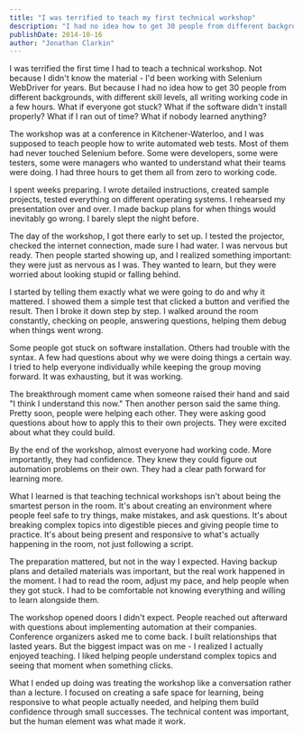 ```yaml
---
title: "I was terrified to teach my first technical workshop"
description: "I had no idea how to get 30 people from different backgrounds all writing working code in a few hours. Here's what I learned about creating a safe space for learning."
publishDate: 2014-10-16
author: "Jonathan Clarkin"
---
```


I was terrified the first time I had to teach a technical workshop. Not because I didn't know the material - I'd been working with Selenium WebDriver for years. But because I had no idea how to get 30 people from different backgrounds, with different skill levels, all writing working code in a few hours. What if everyone got stuck? What if the software didn't install properly? What if I ran out of time? What if nobody learned anything?

The workshop was at a conference in Kitchener-Waterloo, and I was supposed to teach people how to write automated web tests. Most of them had never touched Selenium before. Some were developers, some were testers, some were managers who wanted to understand what their teams were doing. I had three hours to get them all from zero to working code.

I spent weeks preparing. I wrote detailed instructions, created sample projects, tested everything on different operating systems. I rehearsed my presentation over and over. I made backup plans for when things would inevitably go wrong. I barely slept the night before.

The day of the workshop, I got there early to set up. I tested the projector, checked the internet connection, made sure I had water. I was nervous but ready. Then people started showing up, and I realized something important: they were just as nervous as I was. They wanted to learn, but they were worried about looking stupid or falling behind.

I started by telling them exactly what we were going to do and why it mattered. I showed them a simple test that clicked a button and verified the result. Then I broke it down step by step. I walked around the room constantly, checking on people, answering questions, helping them debug when things went wrong.

Some people got stuck on software installation. Others had trouble with the syntax. A few had questions about why we were doing things a certain way. I tried to help everyone individually while keeping the group moving forward. It was exhausting, but it was working.

The breakthrough moment came when someone raised their hand and said "I think I understand this now." Then another person said the same thing. Pretty soon, people were helping each other. They were asking good questions about how to apply this to their own projects. They were excited about what they could build.

By the end of the workshop, almost everyone had working code. More importantly, they had confidence. They knew they could figure out automation problems on their own. They had a clear path forward for learning more.

What I learned is that teaching technical workshops isn't about being the smartest person in the room. It's about creating an environment where people feel safe to try things, make mistakes, and ask questions. It's about breaking complex topics into digestible pieces and giving people time to practice. It's about being present and responsive to what's actually happening in the room, not just following a script.

The preparation mattered, but not in the way I expected. Having backup plans and detailed materials was important, but the real work happened in the moment. I had to read the room, adjust my pace, and help people when they got stuck. I had to be comfortable not knowing everything and willing to learn alongside them.

The workshop opened doors I didn't expect. People reached out afterward with questions about implementing automation at their companies. Conference organizers asked me to come back. I built relationships that lasted years. But the biggest impact was on me - I realized I actually enjoyed teaching. I liked helping people understand complex topics and seeing that moment when something clicks.

What I ended up doing was treating the workshop like a conversation rather than a lecture. I focused on creating a safe space for learning, being responsive to what people actually needed, and helping them build confidence through small successes. The technical content was important, but the human element was what made it work. 